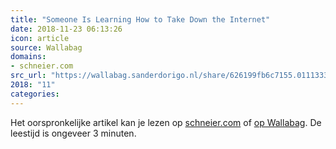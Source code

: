 ```yaml
---
title: "Someone Is Learning How to Take Down the Internet"
date: 2018-11-23 06:13:26
icon: article
source: Wallabag
domains:
- schneier.com
src_url: "https://wallabag.sanderdorigo.nl/share/626199fb6c7155.01113331"
2018: "11"
categories:
---
```

Het oorspronkelijke artikel kan je lezen op [schneier.com](https://www.schneier.com/blog/archives/2016/09/someone_is_lear.html) of [op Wallabag](https://wallabag.sanderdorigo.nl/share/626199fb6c7155.01113331). De leestijd is ongeveer 3 minuten.
